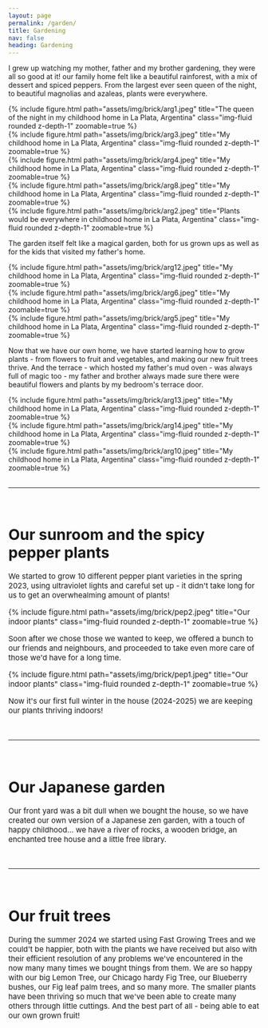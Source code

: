 ```yaml
---
layout: page
permalink: /garden/
title: Gardening
nav: false
heading: Gardening
---
```


I grew up watching my mother, father and my brother gardening, they were all so good at it! our family home felt like a beautiful rainforest, with a mix of dessert and spiced peppers. From the largest ever seen queen of the night, to beautiful magnolias and azaleas, plants were everywhere. 

  <div class="row">
    <div class="col-sm mt-3 mt-md-0">
        {% include figure.html path="assets/img/brick/arg1.jpeg" title="The queen of the night in my childhood home in La Plata, Argentina" class="img-fluid rounded z-depth-1" zoomable=true %}
    </div>
</div>
<div class="row">
    <div class="col-sm mt-3 mt-md-0">
        {% include figure.html path="assets/img/brick/arg3.jpeg" title="My childhood home in La Plata, Argentina" class="img-fluid rounded z-depth-1" zoomable=true %}
    </div>
    <div class="col-sm mt-3 mt-md-0">
        {% include figure.html path="assets/img/brick/arg4.jpeg" title="My childhood home in La Plata, Argentina" class="img-fluid rounded z-depth-1" zoomable=true %}
    </div>
        <div class="col-sm mt-3 mt-md-0">
        {% include figure.html path="assets/img/brick/arg8.jpeg" title="My childhood home in La Plata, Argentina" class="img-fluid rounded z-depth-1" zoomable=true %}
    </div>
</div>

  <div class="row">
    <div class="col-sm mt-3 mt-md-0">
        {% include figure.html path="assets/img/brick/arg2.jpeg" title="Plants would be everywhere in childhood home in La Plata, Argentina" class="img-fluid rounded z-depth-1" zoomable=true %}
    </div>
</div>

The garden itself felt like a magical garden, both for us grown ups as well as for the kids that visited my father's home. 

<div class="row">
    <div class="col-sm mt-3 mt-md-0">
        {% include figure.html path="assets/img/brick/arg12.jpeg" title="My childhood home in La Plata, Argentina" class="img-fluid rounded z-depth-1" zoomable=true %}
    </div>
    <div class="col-sm mt-3 mt-md-0">
        {% include figure.html path="assets/img/brick/arg6.jpeg" title="My childhood home in La Plata, Argentina" class="img-fluid rounded z-depth-1" zoomable=true %}
    </div>
        <div class="col-sm mt-3 mt-md-0">
        {% include figure.html path="assets/img/brick/arg5.jpeg" title="My childhood home in La Plata, Argentina" class="img-fluid rounded z-depth-1" zoomable=true %}
    </div>
</div>

 Now that we have our own home, we have started learning how to grow plants - from flowers to fruit and vegetables, and making our new fruit trees thrive.  And the terrace  - which hosted my father's mud oven - was always full of magic too - my father and brother always made sure there were beautiful flowers and plants by my bedroom's terrace door. 


<div class="row">
    <div class="col-sm mt-3 mt-md-0">
        {% include figure.html path="assets/img/brick/arg13.jpeg" title="My childhood home in La Plata, Argentina" class="img-fluid rounded z-depth-1" zoomable=true %}
    </div>
    <div class="col-sm mt-3 mt-md-0">
        {% include figure.html path="assets/img/brick/arg14.jpeg" title="My childhood home in La Plata, Argentina" class="img-fluid rounded z-depth-1" zoomable=true %}
    </div>
        <div class="col-sm mt-3 mt-md-0">
        {% include figure.html path="assets/img/brick/arg10.jpeg" title="My childhood home in La Plata, Argentina" class="img-fluid rounded z-depth-1" zoomable=true %}
    </div>
</div>


<br>
<hr>
<span style="font-size:15px">
<br>

 
 
 
<h1 id="base"> Our sunroom and the spicy pepper plants  </h1>
 
We started to grow 10 different pepper plant varieties in the spring 2023, using ultraviolet lights and careful set up - it didn't take long for us to get an overwhealming amount of plants!    

  <div class="row">
    <div class="col-sm mt-3 mt-md-0">
        {% include figure.html path="assets/img/brick/pep2.jpeg" title="Our indoor plants" class="img-fluid rounded z-depth-1" zoomable=true %}
    </div>
</div>

Soon after we chose those we wanted to keep, we offered a bunch to our friends and neighbours, and proceeded to take even more care of those we'd have for a long time. 


  <div class="row">
    <div class="col-sm mt-3 mt-md-0">
        {% include figure.html path="assets/img/brick/pep1.jpeg" title="Our indoor plants" class="img-fluid rounded z-depth-1" zoomable=true %}
    </div>
</div>
 
Now it's our first full   winter in the house (2024-2025) we are keeping our plants thriving indoors!

 

<br>
<hr>
<span style="font-size:15px">
<br>

 
 
 
<h1 id="grill"> Our Japanese garden    </h1>

 
Our front yard was a bit dull when we bought the house, so we have created our own version of a Japanese zen garden, with a touch of happy childhood... we have a river of rocks, a wooden bridge, an enchanted tree house and a little free library.   

 

<br>
<hr>
<span style="font-size:15px">
<br>

 
 
 
<h1 id="grill"> Our fruit trees    </h1>

 
During the summer 2024 we started using Fast Growing Trees and we could't be happier, both with the plants we have received but also with their efficient resolution of any problems we've encountered in the now many many times we bought things from them. We are so happy with our big Lemon Tree, our Chicago hardy Fig Tree, our Blueberry bushes, our Fig leaf palm trees, and so many more. The smaller plants have been thriving so much that we've been able to create many others through little cuttings. And the best part of all - being able to eat our own grown fruit!

 
